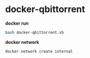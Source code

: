 # docker-qbittorrent

__docker run__

```sh
bash docker-qbittorrent.sh
```

__docker network__

```sh
docker network create internal
```
